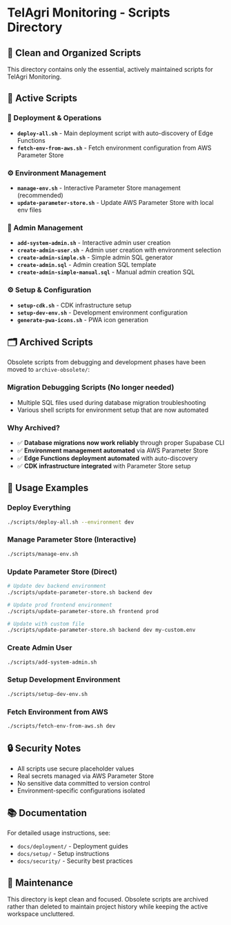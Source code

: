 # TelAgri Monitoring - Scripts Directory

## 🧹 **Clean and Organized Scripts**

This directory contains only the essential, actively maintained scripts for TelAgri Monitoring.

## 📁 **Active Scripts**

### **🚀 Deployment & Operations**
- **`deploy-all.sh`** - Main deployment script with auto-discovery of Edge Functions
- **`fetch-env-from-aws.sh`** - Fetch environment configuration from AWS Parameter Store

### **⚙️ Environment Management**
- **`manage-env.sh`** - Interactive Parameter Store management (recommended)
- **`update-parameter-store.sh`** - Update AWS Parameter Store with local env files

### **👤 Admin Management**
- **`add-system-admin.sh`** - Interactive admin user creation
- **`create-admin-user.sh`** - Admin user creation with environment selection
- **`create-admin-simple.sh`** - Simple admin SQL generator
- **`create-admin.sql`** - Admin creation SQL template
- **`create-admin-simple-manual.sql`** - Manual admin creation SQL

### **⚙️ Setup & Configuration**
- **`setup-cdk.sh`** - CDK infrastructure setup
- **`setup-dev-env.sh`** - Development environment configuration
- **`generate-pwa-icons.sh`** - PWA icon generation

## 🗂️ **Archived Scripts**

Obsolete scripts from debugging and development phases have been moved to `archive-obsolete/`:

### **Migration Debugging Scripts** (No longer needed)
- Multiple SQL files used during database migration troubleshooting
- Various shell scripts for environment setup that are now automated

### **Why Archived?**
- ✅ **Database migrations now work reliably** through proper Supabase CLI
- ✅ **Environment management automated** via AWS Parameter Store
- ✅ **Edge Functions deployment automated** with auto-discovery
- ✅ **CDK infrastructure integrated** with Parameter Store setup

## 🎯 **Usage Examples**

### **Deploy Everything**
```bash
./scripts/deploy-all.sh --environment dev
```

### **Manage Parameter Store (Interactive)**
```bash
./scripts/manage-env.sh
```

### **Update Parameter Store (Direct)**
```bash
# Update dev backend environment
./scripts/update-parameter-store.sh backend dev

# Update prod frontend environment  
./scripts/update-parameter-store.sh frontend prod

# Update with custom file
./scripts/update-parameter-store.sh backend dev my-custom.env
```

### **Create Admin User**
```bash
./scripts/add-system-admin.sh
```

### **Setup Development Environment**
```bash
./scripts/setup-dev-env.sh
```

### **Fetch Environment from AWS**
```bash
./scripts/fetch-env-from-aws.sh dev
```

## 🔒 **Security Notes**

- All scripts use secure placeholder values
- Real secrets managed via AWS Parameter Store
- No sensitive data committed to version control
- Environment-specific configurations isolated

## 📚 **Documentation**

For detailed usage instructions, see:
- `docs/deployment/` - Deployment guides
- `docs/setup/` - Setup instructions
- `docs/security/` - Security best practices

## 🧹 **Maintenance**

This directory is kept clean and focused. Obsolete scripts are archived rather than deleted to maintain project history while keeping the active workspace uncluttered.
